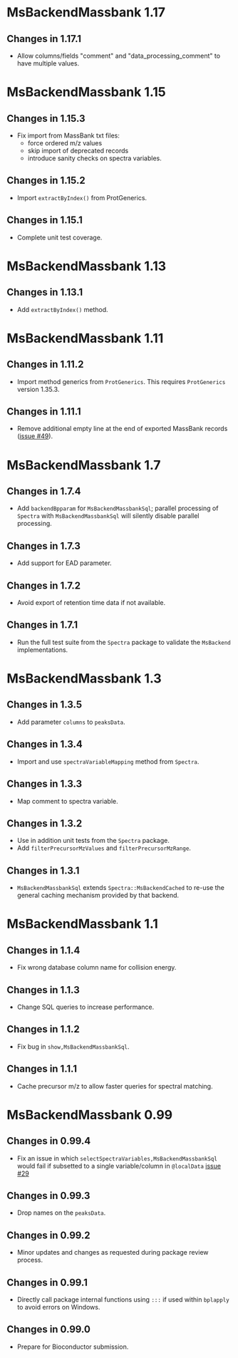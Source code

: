 # MsBackendMassbank 1.17

## Changes in 1.17.1

- Allow columns/fields "comment" and "data_processing_comment" to have multiple
  values.

# MsBackendMassbank 1.15

## Changes in 1.15.3

- Fix import from MassBank txt files:
  - force ordered m/z values
  - skip import of deprecated records
  - introduce sanity checks on spectra variables.

## Changes in 1.15.2

- Import `extractByIndex()` from ProtGenerics.

## Changes in 1.15.1

- Complete unit test coverage.

# MsBackendMassbank 1.13

## Changes in 1.13.1

- Add `extractByIndex()` method.

# MsBackendMassbank 1.11

## Changes in 1.11.2

- Import method generics from `ProtGenerics`. This requires `ProtGenerics`
  version 1.35.3.

## Changes in 1.11.1

- Remove additional empty line at the end of exported MassBank records ([issue
  #49](https://github.com/rformassspectrometry/MsBackendMassbank/issues/49)).

# MsBackendMassbank 1.7

## Changes in 1.7.4

- Add `backendBpparam` for `MsBackendMassbankSql`; parallel processing of
  `Spectra` with `MsBackendMassbankSql` will silently disable parallel
  processing.

## Changes in 1.7.3

- Add support for EAD parameter.

## Changes in 1.7.2

- Avoid export of retention time data if not available.

## Changes in 1.7.1

- Run the full test suite from the `Spectra` package to validate the `MsBackend`
  implementations.

# MsBackendMassbank 1.3

## Changes in 1.3.5

- Add parameter `columns` to `peaksData`.

## Changes in 1.3.4

- Import and use `spectraVariableMapping` method from `Spectra`.

## Changes in 1.3.3

- Map comment to spectra variable.

## Changes in 1.3.2

- Use in addition unit tests from the `Spectra` package.
- Add `filterPrecursorMzValues` and `filterPrecursorMzRange`.

## Changes in 1.3.1

- `MsBackendMassbankSql` extends `Spectra::MsBackendCached` to re-use the
  general caching mechanism provided by that backend.

# MsBackendMassbank 1.1

## Changes in 1.1.4

- Fix wrong database column name for collision energy.

## Changes in 1.1.3

- Change SQL queries to increase performance.

## Changes in 1.1.2

- Fix bug in `show,MsBackendMassbankSql`.

## Changes in 1.1.1

- Cache precursor m/z to allow faster queries for spectral matching.

# MsBackendMassbank 0.99

## Changes in 0.99.4

- Fix an issue in which `selectSpectraVariables,MsBackendMassbankSql` would fail
  if subsetted to a single variable/column in `@localData` [issue
  #29](https://github.com/rformassspectrometry/MsBackendMassbank/issues/29)

## Changes in 0.99.3

- Drop names on the `peaksData`.

## Changes in 0.99.2

- Minor updates and changes as requested during package review process.

## Changes in 0.99.1

- Directly call package internal functions using `:::` if used within `bplapply`
  to avoid errors on Windows.

## Changes in 0.99.0

- Prepare for Bioconductor submission.
